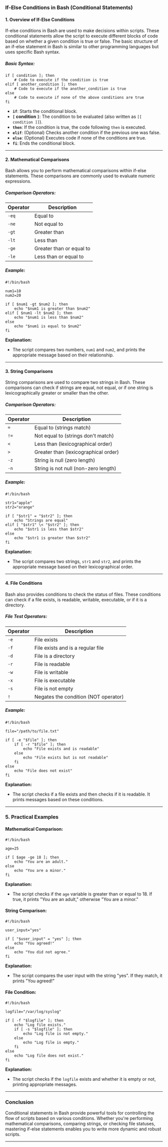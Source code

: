 ### **If-Else Conditions in Bash (Conditional Statements)**
#### **1. Overview of If-Else Conditions**
If-else conditions in Bash are used to make decisions within scripts. These conditional statements allow the script to execute different blocks of code based on whether a given condition is true or false. The basic structure of an if-else statement in Bash is similar to other programming languages but uses specific Bash syntax.

##### **Basic Syntax:**
```
if [ condition ]; then
    # Code to execute if the condition is true
elif [ another_condition ]; then
    # Code to execute if the another_condition is true
else
    # Code to execute if none of the above conditions are true
fi
```

- **`if`**: Starts the conditional block.
- **`[` condition `]`**: The condition to be evaluated (also written as `[[ condition ]]`).
- **`then`**: If the condition is true, the code following `then` is executed.
- **`elif`**: (Optional) Checks another condition if the previous one was false.
- **`else`**: (Optional) Executes code if none of the conditions are true.
- **`fi`**: Ends the conditional block.
---
#### **2. Mathematical Comparisons**
Bash allows you to perform mathematical comparisons within if-else statements. These comparisons are commonly used to evaluate numeric expressions.
##### **Comparison Operators:**

| **Operator** | **Description**          |
| ------------ | ------------------------ |
| `-eq`        | Equal to                 |
| `-ne`        | Not equal to             |
| `-gt`        | Greater than             |
| `-lt`        | Less than                |
| `-ge`        | Greater than or equal to |
| `-le`        | Less than or equal to    |

##### **Example:**
```
#!/bin/bash

num1=10
num2=20

if [ $num1 -gt $num2 ]; then
    echo "$num1 is greater than $num2"
elif [ $num1 -lt $num2 ]; then
    echo "$num1 is less than $num2"
else
    echo "$num1 is equal to $num2"
fi
```

**Explanation:**
- The script compares two numbers, `num1` and `num2`, and prints the appropriate message based on their relationship.
---
#### **3. String Comparisons**
String comparisons are used to compare two strings in Bash. These comparisons can check if strings are equal, not equal, or if one string is lexicographically greater or smaller than the other.
##### **Comparison Operators:**

| **Operator** | **Description**                      |
| ------------ | ------------------------------------ |
| `=`          | Equal to (strings match)             |
| `!=`         | Not equal to (strings don't match)   |
| `<`          | Less than (lexicographical order)    |
| `>`          | Greater than (lexicographical order) |
| `-z`         | String is null (zero length)         |
| `-n`         | String is not null (non-zero length) |

##### **Example:**
```
#!/bin/bash

str1="apple"
str2="orange"

if [ "$str1" = "$str2" ]; then
    echo "Strings are equal"
elif [ "$str1" \< "$str2" ]; then
    echo "$str1 is less than $str2"
else
    echo "$str1 is greater than $str2"
fi
```

**Explanation:**
- The script compares two strings, `str1` and `str2`, and prints the appropriate message based on their lexicographical order.
---
#### **4. File Conditions**
Bash also provides conditions to check the status of files. These conditions can check if a file exists, is readable, writable, executable, or if it is a directory.
##### **File Test Operators:**

| **Operator** | **Description**                      |
| ------------ | ------------------------------------ |
| `-e`         | File exists                          |
| `-f`         | File exists and is a regular file    |
| `-d`         | File is a directory                  |
| `-r`         | File is readable                     |
| `-w`         | File is writable                     |
| `-x`         | File is executable                   |
| `-s`         | File is not empty                    |
| `!`          | Negates the condition (NOT operator) |

##### **Example:**
```
#!/bin/bash

file="/path/to/file.txt"

if [ -e "$file" ]; then
    if [ -r "$file" ]; then
        echo "File exists and is readable"
    else
        echo "File exists but is not readable"
    fi
else
    echo "File does not exist"
fi
```
**Explanation:**
- The script checks if a file exists and then checks if it is readable. It prints messages based on these conditions.
---
### **5. Practical Examples**
#### **Mathematical Comparison:**
```
#!/bin/bash

age=25

if [ $age -ge 18 ]; then
    echo "You are an adult."
else
    echo "You are a minor."
fi
```

**Explanation:**
- The script checks if the `age` variable is greater than or equal to 18. If true, it prints "You are an adult," otherwise "You are a minor."

#### **String Comparison:**
```
#!/bin/bash

user_input="yes"

if [ "$user_input" = "yes" ]; then
    echo "You agreed!"
else
    echo "You did not agree."
fi
```

**Explanation:**
- The script compares the user input with the string "yes". If they match, it prints "You agreed!"
#### **File Condition:**
```
#!/bin/bash

logfile="/var/log/syslog"

if [ -f "$logfile" ]; then
    echo "Log file exists."
    if [ -s "$logfile" ]; then
        echo "Log file is not empty."
    else
        echo "Log file is empty."
    fi
else
    echo "Log file does not exist."
fi
```
**Explanation:**
- The script checks if the `logfile` exists and whether it is empty or not, printing appropriate messages.
---
### **Conclusion**
Conditional statements in Bash provide powerful tools for controlling the flow of scripts based on various conditions. Whether you're performing mathematical comparisons, comparing strings, or checking file statuses, mastering if-else statements enables you to write more dynamic and robust scripts.

---

